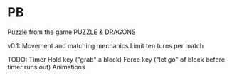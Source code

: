 <h1>PB</h1>
Puzzle from the game PUZZLE & DRAGONS <br>

v0.1:
    Movement and matching mechanics
    Limit ten turns per match

TODO:
    Timer
    Hold key ("grab" a block)
    Force key ("let go" of block before timer runs out)
    Animations 
